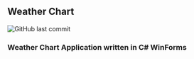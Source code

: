 ## Weather Chart
![GitHub last commit](https://img.shields.io/github/last-commit/kaaax0815/weather)
### Weather Chart Application written in C# WinForms